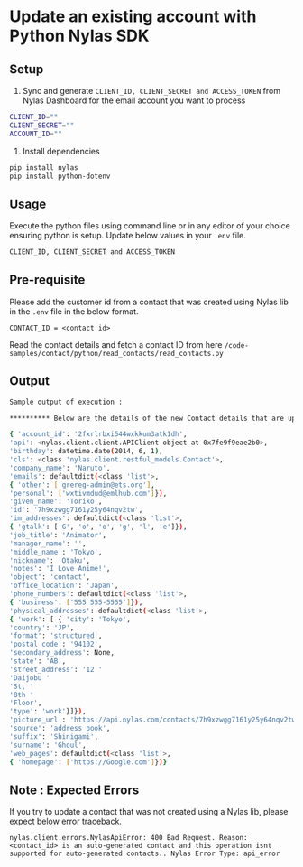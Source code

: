 # Update an existing account with Python Nylas SDK

  
  

## Setup

  
  

1) Sync and generate `CLIENT_ID, CLIENT_SECRET and ACCESS_TOKEN` from Nylas Dashboard for the email account you want to process

  

```bash
CLIENT_ID=""
CLIENT_SECRET=""
ACCOUNT_ID=""
```


1) Install dependencies

  

```bash
pip install nylas
pip install python-dotenv
```


## Usage

Execute the python files using command line or in any editor of your choice ensuring python is setup. Update below values in your `.env` file. 

```bash
CLIENT_ID, CLIENT_SECRET and ACCESS_TOKEN 
```
## Pre-requisite 

Please add the customer id from a contact that was created using Nylas lib in the `.env` file in the below format.
```
CONTACT_ID = <contact id>
```
Read the contact details and fetch a contact ID from here `/code-samples/contact/python/read_contacts/read_contacts.py`  

## Output


```bash
Sample output of execution :

********** Below are the details of the new Contact details that are updated **********

{ 'account_id': '2fxrlrbxi544wxkkum3atk1dh',
'api': <nylas.client.client.APIClient object at 0x7fe9f9eae2b0>,
'birthday': datetime.date(2014, 6, 1),
'cls': <class 'nylas.client.restful_models.Contact'>,
'company_name': 'Naruto',
'emails': defaultdict(<class 'list'>,
{ 'other': ['grereg-admin@ets.org'],
'personal': ['wxtivmdud@emlhub.com']}),
'given_name': 'Toriko',
'id': '7h9xzwgg7161y25y64nqv2tw',
'im_addresses': defaultdict(<class 'list'>,
{ 'gtalk': ['G', 'o', 'o', 'g', 'l', 'e']}),
'job_title': 'Animator',
'manager_name': '',
'middle_name': 'Tokyo',
'nickname': 'Otaku',
'notes': 'I Love Anime!',
'object': 'contact',
'office_location': 'Japan',
'phone_numbers': defaultdict(<class 'list'>,
{ 'business': ['555 555-5555']}),
'physical_addresses': defaultdict(<class 'list'>,
{ 'work': [ { 'city': 'Tokyo',
'country': 'JP',
'format': 'structured',
'postal_code': '94102',
'secondary_address': None,
'state': 'AB',
'street_address': '12 '
'Daijobu '
'St, '
'8th '
'Floor',
'type': 'work'}]}),
'picture_url': 'https://api.nylas.com/contacts/7h9xzwgg7161y25y64nqv2tw/picture',
'source': 'address_book',
'suffix': 'Shinigami',
'surname': 'Ghoul',
'web_pages': defaultdict(<class 'list'>,
{ 'homepage': ['https://Google.com']})}
```

## Note : Expected Errors

If you try to update a contact that was not created using a Nylas lib, please expect below error traceback.
```
nylas.client.errors.NylasApiError: 400 Bad Request. Reason: <contact_id> is an auto-generated contact and this operation isnt supported for auto-generated contacts.. Nylas Error Type: api_error
```